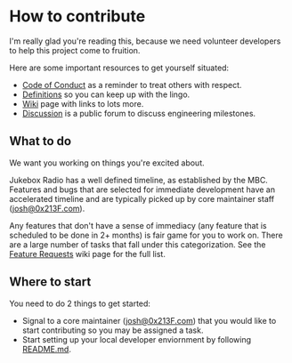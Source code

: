 # How to contribute

I'm really glad you're reading this, because we need volunteer developers to help this project come to fruition.

Here are some important resources to get yourself situated:

  * [Code of Conduct](https://github.com/0x213F/jukebox-radio-django/blob/main/CODE_OF_CONDUCT.md) as a reminder to treat others with respect.
  * [Definitions](https://github.com/0x213F/jukebox-radio/wiki/Definitions) so you can keep up with the lingo.
  * [Wiki](https://github.com/0x213F/jukebox-radio/wiki) page with links to lots more.
  * [Discussion](https://github.com/0x213F/jukebox-radio-django/discussions/12) is a public forum to discuss engineering milestones.

## What to do
  
We want you working on things you're excited about.

Jukebox Radio has a well defined timeline, as established by the MBC. Features and bugs that are selected for immediate development have an accelerated timeline and are typically picked up by core maintainer staff (josh@0x213F.com).

Any features that don't have a sense of immediacy (any feature that is scheduled to be done in 2+ months) is fair game for you to work on. There are a large number of tasks that fall under this categorization. See the [Feature Requests](https://github.com/0x213F/jukebox-radio/wiki/Feature-requests) wiki page for the full list.

## Where to start

You need to do 2 things to get started:

  * Signal to a core maintainer (josh@0x213F.com) that you would like to start contributing so you may be assigned a task.
  * Start setting up your local developer enviornment by following [README.md](https://github.com/0x213F/jukebox-radio-django/blob/main/README.md).
